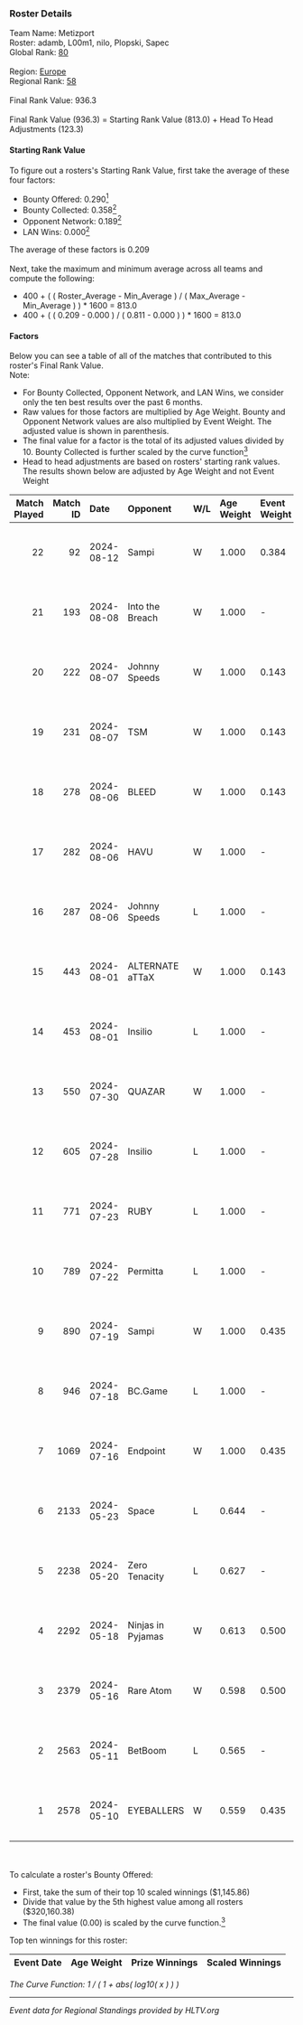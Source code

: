 ### Roster Details<br />
Team Name: Metizport<br />
Roster: adamb, L00m1, nilo, Plopski, Sapec<br />
Global Rank: [80](../standings_global.md)<br />
<br />
Region: [Europe]( ../standings_europe.md)<br />
Regional Rank: [58]( ../standings_europe.md)<br />
<br />
Final Rank Value:  936.3<br />
<br />
Final Rank Value (936.3) = Starting Rank Value (813.0) + Head To Head Adjustments (123.3)<br />

#### Starting Rank Value<br />
To figure out a rosters's Starting Rank Value, first take the average of these four factors:<br />
- Bounty Offered: 0.290[<sup>1</sup>](#table2)
- Bounty Collected: 0.358[<sup>2</sup>](#table1)
- Opponent Network: 0.189[<sup>2</sup>](#table1)
- LAN Wins: 0.000[<sup>2</sup>](#table1)

The average of these factors is 0.209<br />
<br />
Next, take the maximum and minimum average across all teams and compute the following:<br />
- 400 + ( ( Roster_Average - Min_Average ) / ( Max_Average - Min_Average ) ) * 1600 = 813.0
- 400 + ( ( 0.209 - 0.000 ) / ( 0.811 - 0.000 ) ) * 1600 = 813.0


#### Factors<br />
Below you can see a table of all of the matches that contributed to this roster's Final Rank Value.<br />
Note:<br />

- For Bounty Collected, Opponent Network, and LAN Wins, we consider only the ten best results over the past 6 months.
- Raw values for those factors are multiplied by Age Weight. Bounty and Opponent Network values are also multiplied by Event Weight. The adjusted value is shown in parenthesis.
- The final value for a factor is the total of its adjusted values divided by 10. Bounty Collected is further scaled by the curve function[<sup>3</sup>](#curveFunction)
- Head to head adjustments are based on rosters' starting rank values. The results shown below are adjusted by Age Weight and not Event Weight
<span id="table1"></span><br />


| Match Played | Match ID | Date       | Opponent          | W/L | Age Weight | Event Weight | Bounty Collected | Opponent Network | LAN Wins  | H2H Adj. | Roster                                |
| -: | -: | :- | :- | :- | :- | :- | :- | :- | :- | -: | :- |
|           22 |       92 | 2024-08-12 | Sampi             | W   | 1.000      | 0.384        | 0.024 (0.009)    | 0.981 (0.377)    | 0 (0.000) |    12.74 | adamb, L00m1, nilo, Plopski, Sapec    |
|           21 |      193 | 2024-08-08 | Into the Breach   | W   | 1.000      | -            | -                | -                | 0 (0.000) |    11.81 | adamb, L00m1, nilo, Plopski, Sapec    |
|           20 |      222 | 2024-08-07 | Johnny Speeds     | W   | 1.000      | 0.143        | 0.122 (0.017)    | 1.000 (0.143)    | 0 (0.000) |    27.12 | adamb, L00m1, nilo, Plopski, Sapec    |
|           19 |      231 | 2024-08-07 | TSM               | W   | 1.000      | 0.143        | 0.055 (0.008)    | 0.729 (0.104)    | 0 (0.000) |    22.04 | adamb, L00m1, nilo, Plopski, Sapec    |
|           18 |      278 | 2024-08-06 | BLEED             | W   | 1.000      | 0.143        | 0.117 (0.017)    | 0.520 (0.074)    | 0 (0.000) |    28.21 | adamb, Jackinho, nilo, Plopski, Sapec |
|           17 |      282 | 2024-08-06 | HAVU              | W   | 1.000      | -            | -                | -                | 0 (0.000) |     8.48 | adamb, Jackinho, nilo, Plopski, Sapec |
|           16 |      287 | 2024-08-06 | Johnny Speeds     | L   | 1.000      | -            | -                | -                | -         |    -3.21 | adamb, Jackinho, nilo, Plopski, Sapec |
|           15 |      443 | 2024-08-01 | ALTERNATE aTTaX   | W   | 1.000      | 0.143        | 0.036 (0.005)    | 0.496 (0.071)    | 0 (0.000) |    17.23 | adamb, L00m1, nilo, Plopski, Sapec    |
|           14 |      453 | 2024-08-01 | Insilio           | L   | 1.000      | -            | -                | -                | -         |   -11.15 | adamb, Jackinho, nilo, Plopski, Sapec |
|           13 |      550 | 2024-07-30 | QUAZAR            | W   | 1.000      | -            | -                | -                | 0 (0.000) |     2.68 | adamb, Jackinho, nilo, Plopski, Sapec |
|           12 |      605 | 2024-07-28 | Insilio           | L   | 1.000      | -            | -                | -                | -         |   -11.24 | adamb, Jackinho, nilo, Plopski, Sapec |
|           11 |      771 | 2024-07-23 | RUBY              | L   | 1.000      | -            | -                | -                | -         |   -13.59 | adamb, Jackinho, nilo, Plopski, Sapec |
|           10 |      789 | 2024-07-22 | Permitta          | L   | 1.000      | -            | -                | -                | -         |   -12.63 | adamb, Jackinho, nilo, Plopski, Sapec |
|            9 |      890 | 2024-07-19 | Sampi             | W   | 1.000      | 0.435        | 0.024 (0.010)    | 0.981 (0.426)    | 0 (0.000) |    17.00 | adamb, Jackinho, nilo, Plopski, Sapec |
|            8 |      946 | 2024-07-18 | BC.Game           | L   | 1.000      | -            | -                | -                | -         |   -14.02 | adamb, Jackinho, nilo, Plopski, Sapec |
|            7 |     1069 | 2024-07-16 | Endpoint          | W   | 1.000      | 0.435        | 0.042 (0.018)    | 0.591 (0.257)    | 0 (0.000) |    18.23 | adamb, Jackinho, nilo, Plopski, Sapec |
|            6 |     2133 | 2024-05-23 | Space             | L   | 0.644      | -            | -                | -                | -         |   -10.19 | abdi, adamb, Jackinho, nilo, Plopski  |
|            5 |     2238 | 2024-05-20 | Zero Tenacity     | L   | 0.627      | -            | -                | -                | -         |    -4.77 | adamb, Jackinho, nilo, Plopski, ztr   |
|            4 |     2292 | 2024-05-18 | Ninjas in Pyjamas | W   | 0.613      | 0.500        | 0.236 (0.072)    | 0.498 (0.153)    | -         |    18.84 | adamb, Jackinho, nilo, Plopski, ztr   |
|            3 |     2379 | 2024-05-16 | Rare Atom         | W   | 0.598      | 0.500        | 0.009 (0.003)    | 0.448 (0.134)    | -         |     9.97 | adamb, Jackinho, nilo, Plopski, ztr   |
|            2 |     2563 | 2024-05-11 | BetBoom           | L   | 0.565      | -            | -                | -                | -         |    -1.13 | adamb, Jackinho, nilo, Plopski, ztr   |
|            1 |     2578 | 2024-05-10 | EYEBALLERS        | W   | 0.559      | 0.435        | 0.005 (0.001)    | 0.614 (0.149)    | -         |    10.92 | adamb, Jackinho, nilo, Plopski, ztr   |

<br />
<span id="table2"></span><br />
To calculate a roster's Bounty Offered:<br />

- First, take the sum of their top 10 scaled winnings ($1,145.86)
- Divide that value by the 5th highest value among all rosters ($320,160.38)
- The final value (0.00) is scaled by the curve function.[<sup>3</sup>](#curveFunction)

Top ten winnings for this roster:<br />

| Event Date | Age Weight | Prize Winnings | Scaled Winnings |
| :- | -: | :- | :- |


<span id="curveFunction"></span>_The Curve Function: 1 / ( 1 + abs( log10( x ) ) )_<br />

---
_Event data for Regional Standings provided by HLTV.org_<br />
